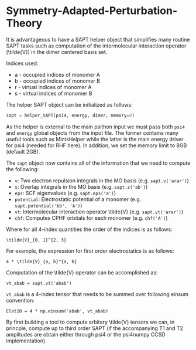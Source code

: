 Symmetry-Adapted-Perturbation-Theory
====================================

It is advantageous to have a SAPT helper object that simplifies many routine SAPT tasks such as computation of the intermolecular interaction operator (\tilde{V}) in the dimer centered basis set.

Indices used:
- a - occupied indices of monomer A
- b - occupied indices of monomer B
- r - virtual indices of monomer A
- s - virtual indices of monomer B

The helper SAPT object can be initialized as follows:

```python
sapt = helper_SAPT(psi4, energy, dimer, memory=8)
```

As the helper is external to the main psithon input we must pass both `psi4` and `energy` global objects from the input file.
The former contains many useful tools such as MintsHelper while the latter is the main energy driver for psi4 (needed for RHF here).
In addition, we set the memory limit to 8GB (default 2GB).

The `sapt` object now contains all of the information that we need to compute the following:
- `v`: Two electron repulsion integrals in the MO basis (e.g. `sapt.v('arar')`)
- `s`: Overlap integrals in the MO basis (e.g. `sapt.s('ab')`)
- `eps`: SCF eigenvalues (e.g. `sapt.eps('a')`)
- `potential`: Electrostatic potential of a monomer (e.g. `sapt.potential('bb', 'A')`)
- `vt`: Intermolecular interaction operator \tilde{V} (e.g. `sapt.vt('arar')`)
- `chf`: Computes CPHF orbitals for each monomer (e.g. `chf('A')`)
 
Where for all 4-index quantities the order of the indices is as follows:

`\tilde{V}_{0, 1}^{2, 3}`

For example, the expression for first order electrostatics is as follows:

`4 * \tilde{V}_{a, b}^{a, b}`

Computation of the \tilde{V} operator can be accomplished as:

`vt_abab = sapt.vt('abab')`

`vt_abab` is a 4-index tensor that needs to be summed over following einsum convention:

`Elst10 = 4 * np.einsum('abab', vt_abab)`

By first building a tool to compute arbitary \tilde{V} tensors we can, in princple, compute up to third order SAPT (if the accompanying T1 and T2 amplitudes are obtain either through psi4 or the psi4numpy CCSD implementation). 

